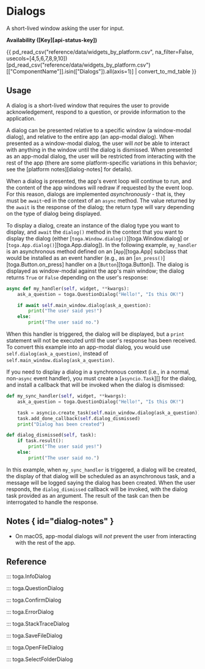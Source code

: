 # Dialogs

A short-lived window asking the user for input.

**Availability ([Key][api-status-key])**

{{ pd_read_csv("reference/data/widgets_by_platform.csv", na_filter=False, usecols=[4,5,6,7,8,9,10])[pd_read_csv("reference/data/widgets_by_platform.csv")[["ComponentName"]].isin(["Dialogs"]).all(axis=1)] | convert_to_md_table }}

## Usage

A dialog is a short-lived window that requires the user to provide
acknowledgement, respond to a question, or provide information to the
application.

A dialog can be presented relative to a specific window (a window-modal
dialog), and relative to the entire app (an app-modal dialog). When
presented as a window-modal dialog, the user will *not* be able to
interact with anything in the window until the dialog is dismissed. When
presented as an app-modal dialog, the user will be restricted from
interacting with the rest of the app (there are some platform-specific
variations in this behavior; see the
[platform notes][dialog-notes] for
details).

When a dialog is presented, the app's event loop will continue to run,
and the content of the app windows will redraw if requested by the event
loop. For this reason, dialogs are implemented *asynchronously* - that
is, they must be `await`-ed in the context of an `async` method. The
value returned by the `await` is the response of the dialog; the return
type will vary depending on the type of dialog being displayed.

To display a dialog, create an instance of the dialog type you want to
display, and `await` the `dialog()` method in the context that you want
to display the dialog (either [`toga.Window.dialog()`][toga.Window.dialog]
or [`toga.App.dialog()`][toga.App.dialog]). In
the following example, `my_handler` is an asynchronous method defined on
an [`App`][toga.App] subclass that would be
installed as an event handler (e.g., as an
[`on_press()`][toga.Button.on_press] handler on a
[`Button`][toga.Button]). The dialog is displayed
as window-modal against the app's main window; the dialog returns `True`
or `False` depending on the user's response:

```python
async def my_handler(self, widget, **kwargs):
    ask_a_question = toga.QuestionDialog("Hello!", "Is this OK!")

    if await self.main_window.dialog(ask_a_question):
        print("The user said yes!")
    else:
        print("The user said no.")
```

When this handler is triggered, the dialog will be displayed, but a
`print` statement will not be executed until the user's response has
been received. To convert this example into an app-modal dialog, you
would use `self.dialog(ask_a_question)`, instead of
`self.main_window.dialog(ask_a_question)`.

If you need to display a dialog in a synchronous context (i.e., in a
normal, non-`async` event handler), you must create a
[`asyncio.Task`][] for the dialog, and install
a callback that will be invoked when the dialog is dismissed:

```python
def my_sync_handler(self, widget, **kwargs):
    ask_a_question = toga.QuestionDialog("Hello!", "Is this OK!")

    task = asyncio.create_task(self.main_window.dialog(ask_a_question))
    task.add_done_callback(self.dialog_dismissed)
    print("Dialog has been created")

def dialog_dismissed(self, task):
    if task.result():
        print("The user said yes!")
    else:
        print("The user said no.")
```

In this example, when `my_sync_handler` is triggered, a dialog will be
created, the display of that dialog will be scheduled as an asynchronous
task, and a message will be logged saying the dialog has been created.
When the user responds, the `dialog_dismissed` callback will be invoked,
with the dialog task provided as an argument. The result of the task can
then be interrogated to handle the response.

## Notes  { id="dialog-notes" }

- On macOS, app-modal dialogs will *not* prevent the user from
  interacting with the rest of the app.

## Reference

::: toga.InfoDialog

::: toga.QuestionDialog

::: toga.ConfirmDialog

::: toga.ErrorDialog

::: toga.StackTraceDialog

::: toga.SaveFileDialog

::: toga.OpenFileDialog

::: toga.SelectFolderDialog
